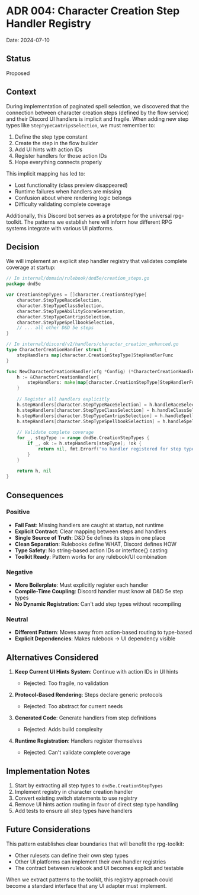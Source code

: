 # ADR 004: Character Creation Step Handler Registry

Date: 2024-07-10

## Status

Proposed

## Context

During implementation of paginated spell selection, we discovered that the connection between character creation steps (defined by the flow service) and their Discord UI handlers is implicit and fragile. When adding new step types like `StepTypeCantripsSelection`, we must remember to:

1. Define the step type constant
2. Create the step in the flow builder
3. Add UI hints with action IDs
4. Register handlers for those action IDs
5. Hope everything connects properly

This implicit mapping has led to:
- Lost functionality (class preview disappeared)
- Runtime failures when handlers are missing
- Confusion about where rendering logic belongs
- Difficulty validating complete coverage

Additionally, this Discord bot serves as a prototype for the universal rpg-toolkit. The patterns we establish here will inform how different RPG systems integrate with various UI platforms.

## Decision

We will implement an explicit step handler registry that validates complete coverage at startup:

```go
// In internal/domain/rulebook/dnd5e/creation_steps.go
package dnd5e

var CreationStepTypes = []character.CreationStepType{
    character.StepTypeRaceSelection,
    character.StepTypeClassSelection,
    character.StepTypeAbilityScoreGeneration,
    character.StepTypeCantripsSelection,
    character.StepTypeSpellbookSelection,
    // ... all other D&D 5e steps
}

// In internal/discord/v2/handlers/character_creation_enhanced.go
type CharacterCreationHandler struct {
    stepHandlers map[character.CreationStepType]StepHandlerFunc
}

func NewCharacterCreationHandler(cfg *Config) (*CharacterCreationHandler, error) {
    h := &CharacterCreationHandler{
        stepHandlers: make(map[character.CreationStepType]StepHandlerFunc),
    }
    
    // Register all handlers explicitly
    h.stepHandlers[character.StepTypeRaceSelection] = h.handleRaceSelection
    h.stepHandlers[character.StepTypeClassSelection] = h.handleClassSelection
    h.stepHandlers[character.StepTypeCantripsSelection] = h.handleSpellSelection
    h.stepHandlers[character.StepTypeSpellbookSelection] = h.handleSpellSelection
    
    // Validate complete coverage
    for _, stepType := range dnd5e.CreationStepTypes {
        if _, ok := h.stepHandlers[stepType]; !ok {
            return nil, fmt.Errorf("no handler registered for step type: %s", stepType)
        }
    }
    
    return h, nil
}
```

## Consequences

### Positive

- **Fail Fast**: Missing handlers are caught at startup, not runtime
- **Explicit Contract**: Clear mapping between steps and handlers
- **Single Source of Truth**: D&D 5e defines its steps in one place
- **Clean Separation**: Rulebooks define WHAT, Discord defines HOW
- **Type Safety**: No string-based action IDs or interface{} casting
- **Toolkit Ready**: Pattern works for any rulebook/UI combination

### Negative

- **More Boilerplate**: Must explicitly register each handler
- **Compile-Time Coupling**: Discord handler must know all D&D 5e step types
- **No Dynamic Registration**: Can't add step types without recompiling

### Neutral

- **Different Pattern**: Moves away from action-based routing to type-based
- **Explicit Dependencies**: Makes rulebook → UI dependency visible

## Alternatives Considered

1. **Keep Current UI Hints System**: Continue with action IDs in UI hints
   - Rejected: Too fragile, no validation

2. **Protocol-Based Rendering**: Steps declare generic protocols
   - Rejected: Too abstract for current needs

3. **Generated Code**: Generate handlers from step definitions
   - Rejected: Adds build complexity

4. **Runtime Registration**: Handlers register themselves
   - Rejected: Can't validate complete coverage

## Implementation Notes

1. Start by extracting all step types to `dnd5e.CreationStepTypes`
2. Implement registry in character creation handler
3. Convert existing switch statements to use registry
4. Remove UI hints action routing in favor of direct step type handling
5. Add tests to ensure all step types have handlers

## Future Considerations

This pattern establishes clear boundaries that will benefit the rpg-toolkit:
- Other rulesets can define their own step types
- Other UI platforms can implement their own handler registries
- The contract between rulebook and UI becomes explicit and testable

When we extract patterns to the toolkit, this registry approach could become a standard interface that any UI adapter must implement.